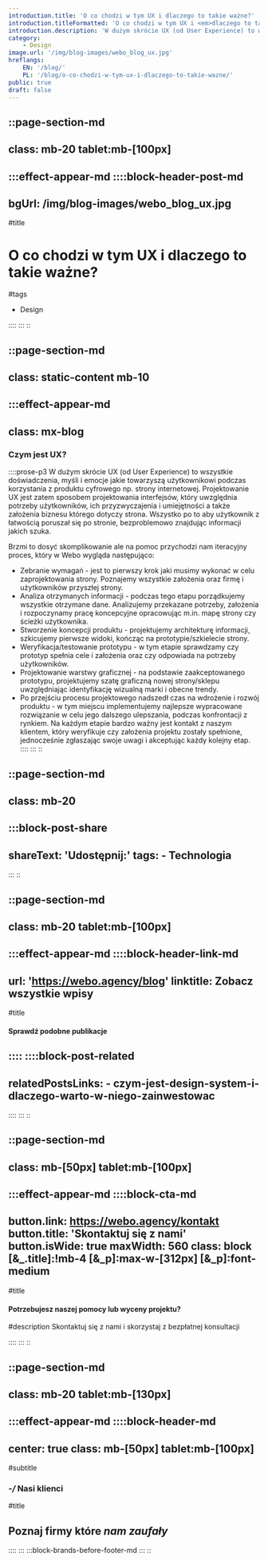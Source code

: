 ```yaml
---
introduction.title: 'O co chodzi w tym UX i dlaczego to takie ważne?'
introduction.titleFormatted: 'O co chodzi w tym UX i <em>dlaczego to takie ważne?</em>'
introduction.description: 'W dużym skrócie UX (od User Experience) to wszystkie doświadczenia, myśli i emocje jakie towarzyszą użytkownikowi podczas korzystania z produktu cyfrowego np. strony internetowej.'
category:
    - Design
image.url: '/img/blog-images/webo_blog_ux.jpg'
hreflangs:
    EN: '/blog/'
    PL: '/blog/o-co-chodzi-w-tym-ux-i-dlaczego-to-takie-wazne/'
public: true
draft: false
---
```



::page-section-md
---
class: mb-20 tablet:mb-[100px]
---
:::effect-appear-md
::::block-header-post-md
---
bgUrl: /img/blog-images/webo_blog_ux.jpg
---

#title
# O co chodzi w tym UX i dlaczego to takie ważne?

#tags
- Design

::::
:::
::

::page-section-md
---
class: static-content mb-10
---
:::effect-appear-md
---
class: mx-blog
---

### **Czym jest UX?**

::::prose-p3
W dużym skrócie UX (od User Experience) to wszystkie doświadczenia, myśli i emocje jakie towarzyszą użytkownikowi podczas korzystania z produktu cyfrowego np. strony internetowej. Projektowanie UX jest zatem sposobem projektowania interfejsów, który uwzględnia potrzeby użytkowników, ich przyzwyczajenia i umiejętności a także założenia biznesu którego dotyczy strona. Wszystko po to aby użytkownik z łatwością poruszał się po stronie, bezproblemowo znajdując informacji jakich szuka.

Brzmi to dosyć skomplikowanie ale na pomoc przychodzi nam iteracyjny proces, który w Webo wygląda następująco:
- Zebranie wymagań - jest to pierwszy krok jaki musimy wykonać w celu zaprojektowania strony. Poznajemy wszystkie założenia oraz firmę i użytkowników przyszłej strony.
- Analiza otrzymanych informacji - podczas tego etapu porządkujemy wszystkie otrzymane dane. Analizujemy przekazane potrzeby, założenia i rozpoczynamy pracę koncepcyjne opracowując m.in. mapę strony czy ścieżki użytkownika.
- Stworzenie koncepcji produktu - projektujemy architekturę informacji, szkicujemy pierwsze widoki, kończąc na prototypie/szkielecie strony.
- Weryfikacja/testowanie prototypu - w tym etapie sprawdzamy czy prototyp spełnia cele i założenia oraz czy odpowiada na potrzeby użytkowników. 
- Projektowanie warstwy graficznej - na podstawie zaakceptowanego prototypu, projektujemy szatę graficzną nowej strony/sklepu uwzględniając identyfikację wizualną marki i obecne trendy.
- Po przejściu procesu projektowego nadszedł czas na wdrożenie i rozwój produktu - w tym miejscu implementujemy najlepsze wypracowane rozwiązanie w celu jego dalszego ulepszania, podczas konfrontacji z rynkiem.
Na każdym etapie bardzo ważny jest kontakt z naszym klientem, który weryfikuje czy założenia projektu zostały spełnione, jednocześnie zgłaszając swoje uwagi i akceptując każdy kolejny etap. 
::::
:::
::

::page-section-md
---
class: mb-20
---
:::block-post-share
---
shareText: 'Udostępnij:'
tags:
    - Technologia
---

:::
::

::page-section-md
---
class: mb-20 tablet:mb-[100px]
---
:::effect-appear-md
::::block-header-link-md
---
url: 'https://webo.agency/blog'
linktitle: Zobacz wszystkie wpisy
---

#title
#### Sprawdź podobne publikacje

::::
::::block-post-related
---
relatedPostsLinks:
    - czym-jest-design-system-i-dlaczego-warto-w-niego-zainwestowac
---
::::
:::
::

::page-section-md
---
class: mb-[50px] tablet:mb-[100px]
---
:::effect-appear-md
::::block-cta-md
---
button.link: https://webo.agency/kontakt
button.title: 'Skontaktuj się z nami'
button.isWide: true
maxWidth: 560
class: block [&_.title]:!mb-4 [&_p]:max-w-[312px] [&_p]:font-medium
---

#title
#### Potrzebujesz naszej pomocy lub wyceny projektu?

#description
Skontaktuj się z nami i skorzystaj z bezpłatnej konsultacji

::::
:::
::

::page-section-md
---
class: mb-20 tablet:mb-[130px]
---
:::effect-appear-md
::::block-header-md
---
center: true
class: mb-[50px] tablet:mb-[100px]
---

#subtitle
### *-/* Nasi klienci

#title
## Poznaj firmy które *nam zaufały*

::::
:::
:::block-brands-before-footer-md
:::
::